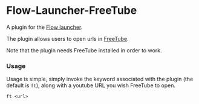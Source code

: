 Flow-Launcher-FreeTube
==================

A plugin for the [Flow launcher](https://github.com/Flow-Launcher/Flow.Launcher).

The plugin allows users to open urls in [FreeTube](https://github.com/FreeTubeApp/FreeTube).

Note that the plugin needs FreeTube installed in order to work.

### Usage

Usage is simple, simply invoke the keyword associated with the plugin (the default is `ft`),
along with a youtube URL you wish FreeTube to open.

    ft <url>
